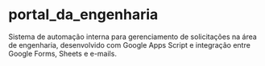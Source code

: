# portal_da_engenharia
Sistema de automação interna para gerenciamento de solicitações na área de engenharia, desenvolvido com Google Apps Script e integração entre Google Forms, Sheets e e-mails.
